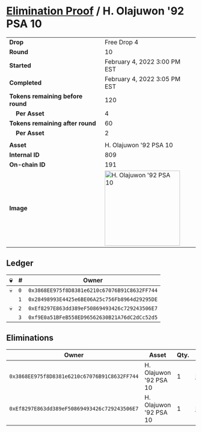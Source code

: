 # [Elimination Proof](./readme.md) / H. Olajuwon &#039;92 PSA 10

|||
|---|---|
| **Drop** | Free Drop 4 |
| **Round** | 10 |
| **Started** | February 4, 2022 3:00 PM EST |
| **Completed** | February 4, 2022 3:05 PM EST |
| **Tokens remaining before round** | 120 |
| **&nbsp;&nbsp;&nbsp;&nbsp;Per Asset** | 4 |
| **Tokens remaining after round** | 60 |
| **&nbsp;&nbsp;&nbsp;&nbsp;Per Asset** | 2 |
| | |
| **Asset** | H. Olajuwon &#039;92 PSA 10 |
| **Internal ID** | 809 |
| **On-chain ID** | 191 |
| **Image** | <img src="https://tcdn.blokpax.com/957181fa-d40c-488b-9404-5027bf46fa6c/a2cd9909ad83acbd98b1a94c2f58b2088e6071c32e978f50d8d5a384e8ce4bf7.jpg" height="200" alt="H. Olajuwon &#039;92 PSA 10" /> |

## Ledger

| 💀 | # | Owner |
| --- | --- | --- |
| 💀 | `0` | `0x3868EE975f8D8381e6210c67076B91C8632FF744` |
|  | `1` | `0x28498993E4425e6BE06A25c756Fb8964d29295DE` |
| 💀 | `2` | `0xEf8297E863dd389eF50869493426c729243506E7` |
|  | `3` | `0xf9E0a51BFeB558ED96562630B21A76dC2dCc52d5` |


## Eliminations

| Owner | Asset | Qty. | Transaction |
| --- | --- | --- | --- |
| `0x3868EE975f8D8381e6210c67076B91C8632FF744` | H. Olajuwon '92 PSA 10 | 1 | [Polygonscan](https://polygonscan.com/tx/0x3e9448b215d78c51ec7deb702051d91d6523a924d0a28bea2c4980c1080f8507) |
| `0xEf8297E863dd389eF50869493426c729243506E7` | H. Olajuwon '92 PSA 10 | 1 | [Polygonscan](https://polygonscan.com/tx/0xdd2cc97f6f06a00400469be316d77b80bca9a476f7282c11433bf5853574d4bd) |
